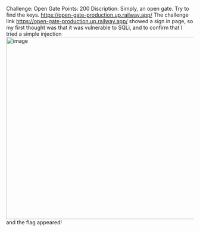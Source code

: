 Challenge: Open Gate
Points: 200
Discription: Simply, an open gate. Try to find the keys. https://open-gate-production.up.railway.app/
The challenge link https://open-gate-production.up.railway.app/ showed a sign in page, so my first thought was that it was vulnerable to SQLi, and to confirm that I tried a simple injection
<img width="507" height="490" alt="image" src="https://github.com/user-attachments/assets/4fc85dcc-fa6b-4b32-8351-609ed303e672" />
and the flag appeared!


